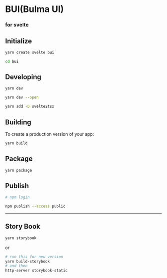 # BUI(Bulma UI)

### for svelte

## Initialize

```bash
yarn create svelte bui

cd bui
```

## Developing

```bash
yarn dev

yarn dev --open

yarn add -D svelte2tsx

```

## Building

To create a production version of your app:

```bash
yarn build
```

## Package

```bash
yarn package
```

## Publish

```bash
# npm login

npm publish --access public
```

---

## Story Book

```bash
yarn storybook
```

or

```bash
# run this for new version
yarn build-storybook
# and then
http-server storybook-static
```
